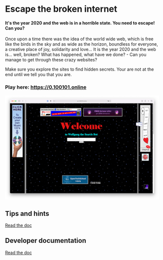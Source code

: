 # Escape the broken internet

#### It's the year 2020 and the web is in a horrible state. You need to escape! Can you?

Once upon a time there was the idea of the world wide web, which is free like the birds in the sky and as wide as the horizon, boundless for everyone, a creative place of joy, solidarity and love...
It is the year 2020 and the web is... well, broken? What has happened, what have we done? - Can you manage to get through these crazy websites?

Make sure you explore the sites to find hidden secrets. Your are not at the end until we tell you that you are.

### Play here: https://0.100101.online

![game image](./game.png "Level 1 image")

## Tips and hints

[Read the doc](./hints.md)

## Developer documentation

[Read the doc](./docs.md)
